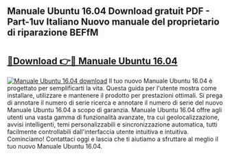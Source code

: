 ## Manuale Ubuntu 16.04 Download gratuit PDF - Part-1uv Italiano Nuovo manuale del proprietario di riparazione BEFfM

# <h2><a href="http://dfd3lmk.blite.top/?on=Manuale+Ubuntu+16.04">🔗Download 👉🔴 Manuale Ubuntu 16.04</a></h2>

[![Manuale Ubuntu 16.04 download](https://i.imgur.com/lujVjoI.png)](http://dfd3lmk.blite.top/?on=Manuale+Ubuntu+16.04)
Il tuo nuovo Manuale Ubuntu 16.04 è progettato per semplificarti la vita. Questa guida per l'utente mostra come installare, utilizzare e mantenere il prodotto per prestazioni ottimali. Si prega di annotare il numero di serie ricerca e annotare il numero di serie del nuovo Manuale Ubuntu 16.04 a scopo di garanzia. Manuale Ubuntu 16.04 offre agli utenti una vasta gamma di funzionalità avanzate, tra cui geolocalizzazione, avvisi intelligenti, temi personalizzabili e sincronizzazione automatica, tutti facilmente controllabili dall'interfaccia utente intuitiva e intuitiva. Cominciamo! Contattaci oggi e lascia che ti aiutiamo a sfruttare al meglio il tuo nuovo Manuale Ubuntu 16.04.
